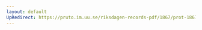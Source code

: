```yaml
---
layout: default
UpRedirect: https://pruto.im.uu.se/riksdagen-records-pdf/1867/prot-1867--fk--507/prot-1867--fk--507_009.pdf
---
```

